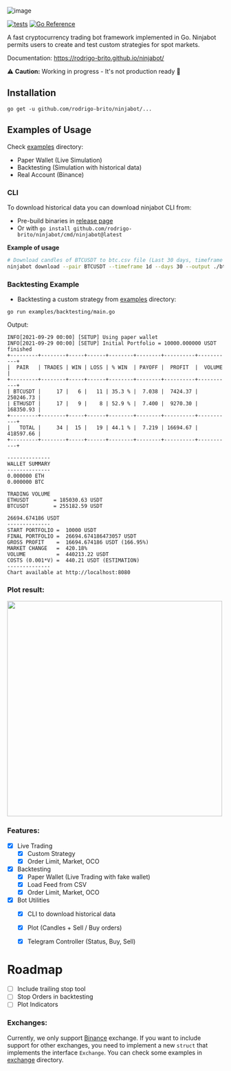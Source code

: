 ![image](https://user-images.githubusercontent.com/7620947/119247309-b69d1580-bb5e-11eb-9d81-4495dfc45f21.png)

[![tests](https://github.com/rodrigo-brito/ninjabot/actions/workflows/ci.yaml/badge.svg)](https://github.com/rodrigo-brito/ninjabot/actions/workflows/ci.yaml)
[![Go Reference](https://pkg.go.dev/badge/github.com/rodrigo-brito/ninjabot.svg)](https://pkg.go.dev/github.com/rodrigo-brito/ninjabot)

A fast cryptocurrency trading bot framework implemented in Go. Ninjabot permits users to create and test custom strategies for spot markets. 

Documentation: https://rodrigo-brito.github.io/ninjabot/

:warning: **Caution:** Working in progress - It's not production ready :construction:

## Installation

`go get -u github.com/rodrigo-brito/ninjabot/...`

## Examples of Usage

Check [examples](examples) directory:

- Paper Wallet (Live Simulation)
- Backtesting (Simulation with historical data)
- Real Account (Binance)

### CLI

To download historical data you can download ninjabot CLI from:

- Pre-build binaries in [release page](https://github.com/rodrigo-brito/ninjabot/releases)
- Or with `go install github.com/rodrigo-brito/ninjabot/cmd/ninjabot@latest`

**Example of usage**
```bash
# Download candles of BTCUSDT to btc.csv file (Last 30 days, timeframe 1D)
ninjabot download --pair BTCUSDT --timeframe 1d --days 30 --output ./btc.csv
```

### Backtesting Example

- Backtesting a custom strategy from [examples](examples) directory:
```
go run examples/backtesting/main.go
```

Output:

```
INFO[2021-09-29 00:00] [SETUP] Using paper wallet                   
INFO[2021-09-29 00:00] [SETUP] Initial Portfolio = 10000.000000 USDT 
finished
+---------+--------+-----+------+--------+--------+----------+-----------+
|  PAIR   | TRADES | WIN | LOSS | % WIN  | PAYOFF |  PROFIT  |  VOLUME   |
+---------+--------+-----+------+--------+--------+----------+-----------+
| BTCUSDT |     17 |   6 |   11 | 35.3 % |  7.038 |  7424.37 | 250246.73 |
| ETHUSDT |     17 |   9 |    8 | 52.9 % |  7.400 |  9270.30 | 168350.93 |
+---------+--------+-----+------+--------+--------+----------+-----------+
|   TOTAL |     34 |  15 |   19 | 44.1 % |  7.219 | 16694.67 | 418597.66 |
+---------+--------+-----+------+--------+--------+----------+-----------+

--------------
WALLET SUMMARY
--------------
0.000000 ETH
0.000000 BTC

TRADING VOLUME
ETHUSDT        = 185030.63 USDT
BTCUSDT        = 255182.59 USDT

26694.674186 USDT
--------------
START PORTFOLIO =  10000 USDT
FINAL PORTFOLIO =  26694.674186473057 USDT
GROSS PROFIT    =  16694.674186 USDT (166.95%)
MARKET CHANGE   =  420.18%
VOLUME          =  440213.22 USDT
COSTS (0.001*V) =  440.21 USDT (ESTIMATION) 
--------------
Chart available at http://localhost:8080
```

### Plot result:

<img width="500"  src="https://user-images.githubusercontent.com/7620947/118583297-38f69580-b76b-11eb-8a7f-ad3999541cac.png" />

### Features:

- [x] Live Trading
  - [x] Custom Strategy
  - [x] Order Limit, Market, OCO

- [x] Backtesting
  - [x] Paper Wallet (Live Trading with fake wallet)
  - [x] Load Feed from CSV
  - [x] Order Limit, Market, OCO

- [x] Bot Utilities
  - [x] CLI to download historical data
  - [x] Plot (Candles + Sell / Buy orders)
  - [x] Telegram Controller (Status, Buy, Sell)


# Roadmap
  - [ ] Include trailing stop tool
  - [ ] Stop Orders in backtesting
  - [ ] Plot Indicators

### Exchanges:

Currently, we only support [Binance](https://www.binance.com/en?ref=35723227) exchange. If you want to include support for other exchanges, you need to implement a new `struct` that implements the interface `Exchange`. You can check some examples in [exchange](./pkg/exchange) directory.
